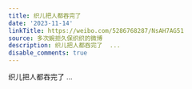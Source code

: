 ```yaml
---
title: 织儿把人都吞完了
date: '2023-11-14'
linkTitle: https://weibo.com/5286768287/NsAH7AG51
source: 多次婉拒久保织织的微博
description: 织儿把人都吞完了  ...
disable_comments: true
---
```

织儿把人都吞完了  ...